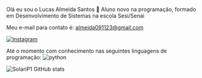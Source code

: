 Olá eu sou o Lucas Almeida Santos 👋
Aluno novo na programação, formado em Desenvolvimento de Sistemas na escola Sesi/Senai

Meu e-mail para contato é: almeida091123@gmail.com

[![Instagram](https://img.shields.io/badge/Instagram-E4405F?style=for-the-badge&logo=instagram&logoColor=white)](https://www.instagram.com/lucas_arume/)

Até o momento com conhecimento nas seguintes linguagens de programação:
![python](https://img.shields.io/badge/Python-3776AB?style=for-the-badge&logo=python&logoColor=white)

![SolariP1 GitHub stats](https://github-readme-stats.vercel.app/api?username=SolariP1&show_icons=true&theme=radical)
